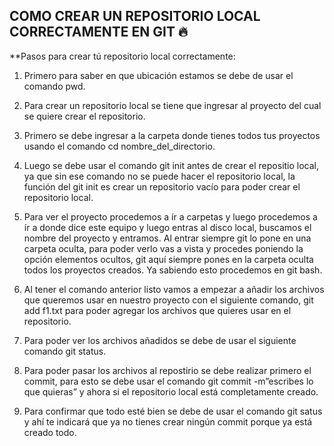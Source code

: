 ## COMO CREAR UN REPOSITORIO LOCAL CORRECTAMENTE EN GIT 🔥

**Pasos para crear tú repositorio local correctamente:

1. Primero para  saber en que ubicación estamos se debe de usar el comando pwd.

2. Para crear un repositorio local se tiene que ingresar al proyecto del cual se quiere crear el repositorio.

3. Primero se debe ingresar a la carpeta donde tienes todos tus proyectos usando el comando cd nombre_del_directorio.

4. Luego se debe usar el comando git init  antes de crear el repositio local, ya que sin ese comando no se puede hacer el repositorio local, la función del git init es crear un repositorio vacío para poder crear el repositorio local.

5. Para ver el proyecto procedemos a ír a carpetas y luego procedemos a ír a donde dice este equipo y luego entras al disco local, buscamos el nombre del proyecto y entramos. Al entrar siempre git lo pone en una carpeta oculta, para poder verlo vas a vista y procedes poniendo la opción elementos ocultos, git aquí siempre pones en la carpeta oculta todos los proyectos creados. Ya sabiendo esto procedemos en git bash.

6. Al tener el comando anterior listo vamos a empezar a añadir los archivos que queremos usar en nuestro proyecto con el siguiente comando, git add f1.txt para poder agregar los archivos que quieres usar en el repositorio.

7. Para poder ver los archivos añadidos se debe de usar el siguiente comando git status.

8. Para poder pasar los archivos al repostirio se debe realizar primero el commit, para esto se debe usar el comando git commit -m”escribes lo que quieras” y ahora si el repositorio local está completamente creado.

9. Para confirmar que todo esté bien se debe de  usar el comando git satus y ahí te indicará que ya no tienes crear ningún commit porque ya está creado todo.
